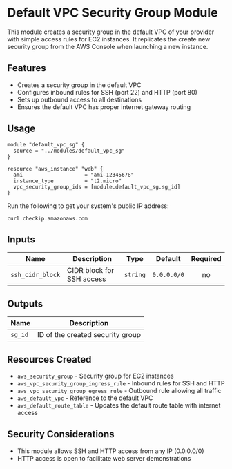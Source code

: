 # Default VPC Security Group Module

This module creates a security group in the default VPC of your provider with simple access rules for EC2 instances. It replicates the create new security group from the AWS Console when launching a new instance.

## Features

- Creates a security group in the default VPC
- Configures inbound rules for SSH (port 22) and HTTP (port 80)
- Sets up outbound access to all destinations
- Ensures the default VPC has proper internet gateway routing

## Usage

```hcl
module "default_vpc_sg" {
  source = "../modules/default_vpc_sg"
}

resource "aws_instance" "web" {
  ami                    = "ami-12345678"
  instance_type          = "t2.micro"
  vpc_security_group_ids = [module.default_vpc_sg.sg_id]
}
```


Run the following to get your system's public IP address:
   ```
   curl checkip.amazonaws.com
   ```

## Inputs

| Name             | Description                     | Type     | Default     | Required |
|------------------|---------------------------------|----------|-------------|:--------:|
| `ssh_cidr_block` | CIDR block for SSH access       | `string` | `0.0.0.0/0` | no       |


## Outputs

| Name    | Description                      |
|---------|----------------------------------|
| `sg_id` | ID of the created security group |

## Resources Created

- `aws_security_group` - Security group for EC2 instances
- `aws_vpc_security_group_ingress_rule` - Inbound rules for SSH and HTTP
- `aws_vpc_security_group_egress_rule` - Outbound rule allowing all traffic
- `aws_default_vpc` - Reference to the default VPC
- `aws_default_route_table` - Updates the default route table with internet access

## Security Considerations

- This module allows SSH and HTTP access from any IP (0.0.0.0/0)
- HTTP access is open to facilitate web server demonstrations